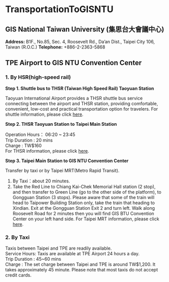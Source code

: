 # TransportationToGISNTU

## GIS National Taiwan University (集思台大會議中心)

**Address:** B1F., No.85, Sec. 4, Roosevelt Rd., Da’an Dist., Taipei City 106, Taiwan (R.O.C.)
**Telephone:** +886-2-2363-5868
## TPE Airport to GIS NTU Convention Center

### 1. By HSR(high-speed rail)
**Step 1. Shuttle bus to THSR (Taiwan High Speed Rail) Taoyuan Station**

Taoyuan International Airport provides a THSR shuttle bus service connecting between the airport and THSR station, providing comfortable, convenient, low-cost and practical transportation option for travelers. For shuttle information, please click [here](http://www.taoyuan-airport.com/english/high-speed-rail).  

**Step 2. THSR Taoyuan Station to Taipei Main Station**

Operation Hours： 06:20 ~ 23:45  
Trip Duration : 20 mins  
Charge : TW$160  
For THSR information, please click [here](http://www.thsrc.com.tw/index_en.html?force=1).  

**Step 3. Taipei Main Station to GIS NTU Convention Center**

Transfer by taxi or by Taipei MRT(Metro Rapid Transit).  
1. By Taxi：about 20 minutes.  
2. Take the Red Line to Chiang Kai-Chek Memorial Hall station (2 stop), and then transfer to Green Line (go to the other side of the platform), to Gongguan Station (3 stops). Please aware that some of the train will head to Taipower Building Station only, take the train that heading to Xindian. Exit at the Gongguan Station Exit 2 and turn left. Walk along Roosevelt Road for 2 minutes then you will find GIS BTU Convention Center on your left hand side.
For Taipei MRT information, please click [here](http://english.metro.taipei/).  


### 2. By Taxi

Taxis between Taipei and TPE are readily available.  
Service Hours: Taxis are available at TPE Airport 24 hours a day.  
Trip Duration : 45~60 mins  
Charge : The set charge between Taipei and TPE is around TW$1,200. It takes approximately 45 minute. Please note that most taxis do not accept credit cards.  



